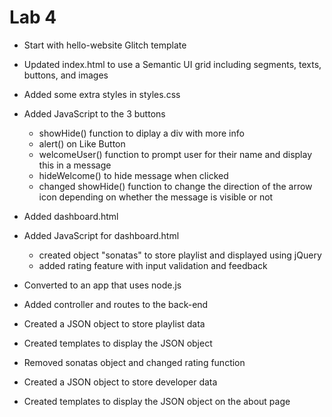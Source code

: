 Lab 4
=================

- Start with hello-website Glitch template
- Updated index.html to use a Semantic UI grid including segments, texts, buttons, and 
images
- Added some extra styles in styles.css
- Added JavaScript to the 3 buttons
    - showHide() function to diplay a div with more info
    - alert() on Like Button
    - welcomeUser() function to prompt user for their name and display this in a message
    - hideWelcome() to hide message when clicked
    - changed showHide() function to change the direction of the arrow icon depending on 
    whether the message is visible or not
- Added dashboard.html
- Added JavaScript for dashboard.html
    - created object "sonatas" to store playlist and displayed using jQuery
    - added rating feature with input validation and feedback
    
- Converted to an app that uses node.js
- Added controller and routes to the back-end

- Created a JSON object to store playlist data
- Created templates to display the JSON object
- Removed sonatas object and changed rating function
- Created a JSON object to store developer data
- Created templates to display the JSON object on the about page